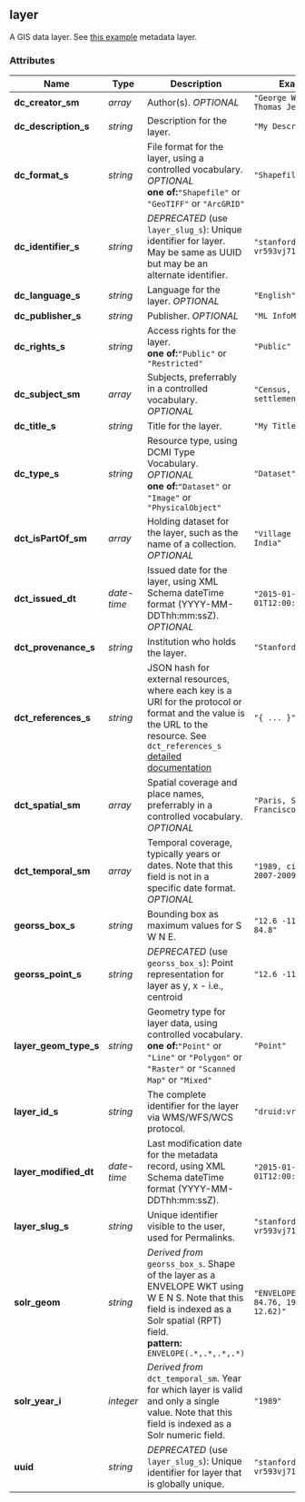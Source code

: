 ## <a name="resource-layer">layer</a>


A GIS data layer. See [this example](https://github.com/OpenGeoMetadata/edu.stanford.purl/blob/master/bb/099/zb/1450/geoblacklight.json) metadata layer.

### Attributes

| Name | Type | Description | Example |
| ------- | ------- | ------- | ------- |
| **dc_creator_sm** | *array* | Author(s). *OPTIONAL* | `"George Washington, Thomas Jefferson"` |
| **dc_description_s** | *string* | Description for the layer. | `"My Description"` |
| **dc_format_s** | *string* | File format for the layer, using a controlled vocabulary. *OPTIONAL*<br/> **one of:**`"Shapefile"` or `"GeoTIFF"` or `"ArcGRID"` | `"Shapefile"` |
| **dc_identifier_s** | *string* | *DEPRECATED* (use `layer_slug_s`): Unique identifier for layer. May be same as UUID but may be an alternate identifier. | `"stanford-vr593vj7147"` |
| **dc_language_s** | *string* | Language for the layer. *OPTIONAL* | `"English"` |
| **dc_publisher_s** | *string* | Publisher. *OPTIONAL* | `"ML InfoMap"` |
| **dc_rights_s** | *string* | Access rights for the layer.<br/> **one of:**`"Public"` or `"Restricted"` | `"Public"` |
| **dc_subject_sm** | *array* | Subjects, preferrably in a controlled vocabulary. *OPTIONAL* | `"Census, Human settlements"` |
| **dc_title_s** | *string* | Title for the layer. | `"My Title"` |
| **dc_type_s** | *string* | Resource type, using DCMI Type Vocabulary. *OPTIONAL*<br/> **one of:**`"Dataset"` or `"Image"` or `"PhysicalObject"` | `"Dataset"` |
| **dct_isPartOf_sm** | *array* | Holding dataset for the layer, such as the name of a collection. *OPTIONAL* | `"Village Maps of India"` |
| **dct_issued_dt** | *date-time* | Issued date for the layer, using XML Schema dateTime format (YYYY-MM-DDThh:mm:ssZ). *OPTIONAL* | `"2015-01-01T12:00:00Z"` |
| **dct_provenance_s** | *string* | Institution who holds the layer. | `"Stanford"` |
| **dct_references_s** | *string* | JSON hash for external resources, where each key is a URI for the protocol or format and the value is the URL to the resource. See `dct_references_s` [detailed documentation](https://github.com/geoblacklight/geoblacklight/wiki/Schema#external-services) | `"{ ... }"` |
| **dct_spatial_sm** | *array* | Spatial coverage and place names, preferrably in a controlled vocabulary. *OPTIONAL* | `"Paris, San Francisco"` |
| **dct_temporal_sm** | *array* | Temporal coverage, typically years or dates. Note that this field is not in a specific date format. *OPTIONAL* | `"1989, circa 2010, 2007-2009"` |
| **georss_box_s** | *string* | Bounding box as maximum values for S W N E. | `"12.6 -119.4 19.9 84.8"` |
| **georss_point_s** | *string* | *DEPRECATED* (use `georss_box_s`): Point representation for layer as y, x - i.e., centroid | `"12.6 -119.4"` |
| **layer_geom_type_s** | *string* | Geometry type for layer data, using controlled vocabulary.<br/> **one of:**`"Point"` or `"Line"` or `"Polygon"` or `"Raster"` or `"Scanned Map"` or `"Mixed"` | `"Point"` |
| **layer_id_s** | *string* | The complete identifier for the layer via WMS/WFS/WCS protocol. | `"druid:vr593vj7147"` |
| **layer_modified_dt** | *date-time* | Last modification date for the metadata record, using XML Schema dateTime format (YYYY-MM-DDThh:mm:ssZ). | `"2015-01-01T12:00:00Z"` |
| **layer_slug_s** | *string* | Unique identifier visible to the user, used for Permalinks. | `"stanford-vr593vj7147"` |
| **solr_geom** | *string* | *Derived from* `georss_box_s`. Shape of the layer as a ENVELOPE WKT using W E N S. Note that this field is indexed as a Solr spatial (RPT) field.<br/> **pattern:** `ENVELOPE(.*,.*,.*,.*)` | `"ENVELOPE(76.76, 84.76, 19.91, 12.62)"` |
| **solr_year_i** | *integer* | *Derived from* `dct_temporal_sm`. Year for which layer is valid and only a single value. Note that this field is indexed as a Solr numeric field. | `"1989"` |
| **uuid** | *string* | *DEPRECATED* (use `layer_slug_s`): Unique identifier for layer that is globally unique. | `"stanford-vr593vj7147"` |



